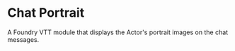 # Chat Portrait

A Foundry VTT module that displays the Actor's portrait images on the chat messages.
